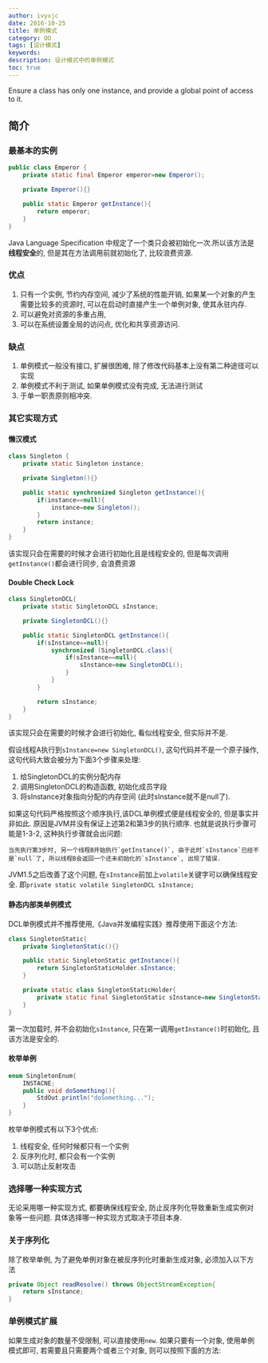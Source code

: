 ```yaml
---
author: ivyxjc
date: 2016-10-25
title: 单例模式
category: OO
tags: [设计模式]
keywords:
description: 设计模式中的单例模式
toc: true
---
```


Ensure a class has only one instance, and provide a global point of access to it.


## 简介

### 最基本的实例

```java
public class Emperor {
    private static final Emperor emperor=new Emperor();

    private Emperor(){}

    public static Emperor getInstance(){
        return emperor;
    }
}
```

Java Language Specification 中规定了一个类只会被初始化一次.所以该方法是**线程安全**的, 但是其在方法调用前就初始化了, 比较浪费资源.

### 优点

1. 只有一个实例, 节约内存空间, 减少了系统的性能开销, 如果某一个对象的产生需要比较多的资源时, 可以在启动时直接产生一个单例对象, 使其永驻内存.
2. 可以避免对资源的多重占用,
3. 可以在系统设置全局的访问点, 优化和共享资源访问.

### 缺点

1. 单例模式一般没有接口, 扩展很困难, 除了修改代码基本上没有第二种途径可以实现
2. 单例模式不利于测试, 如果单例模式没有完成, 无法进行测试
3. 于单一职责原则相冲突.

### 其它实现方式

#### 懒汉模式

```java
class Singleton {
    private static Singleton instance;

    private Singleton(){}

    public static synchronized Singleton getInstance(){
        if(instance==null){
            instance=new Singleton();
        }
        return instance;
    }
}
```

该实现只会在需要的时候才会进行初始化且是线程安全的, 但是每次调用`getInstance()`都会进行同步, 会浪费资源

#### Double Check Lock

```java
class SingletonDCL{
    private static SingletonDCL sInstance;

    private SingletonDCL(){}

    public static SingletonDCL getInstance(){
        if(sInstance==null){
            synchronized (SingletonDCL.class){
                if(sInstance==null){
                    sInstance=new SingletonDCL();
                }
            }
        }

        return sInstance;
    }
}
```
该实现只会在需要的时候才会进行初始化, 看似线程安全, 但实际并不是.

假设线程A执行到`sInstance=new SingletonDCL()`, 这句代码并不是一个原子操作, 这句代码大致会被分为下面3个步骤来处理:
1. 给SingletonDCL的实例分配内存
2. 调用SingletonDCL的构造函数, 初始化成员字段
3. 将sInstance对象指向分配的内存空间 (此时sInstance就不是null了).

如果这句代码严格按照这个顺序执行,该DCL单例模式便是线程安全的, 但是事实并非如此. 原因是JVM并没有保证上述第2和第3步的执行顺序.
也就是说执行步骤可能是1-3-2, 这种执行步骤就会出问题:

    当先执行第3步时, 另一个线程B开始执行`getInstance()`, 由于此时`sInstance`已经不是`null`了, 所以线程B会返回一个还未初始化的`sInstance`, 出现了错误.

JVM1.5之后改善了这个问题, 在`sInstance`前加上`volatile`关键字可以确保线程安全.
即`private static volatile SingletonDCL sInstance;`

#### 静态内部类单例模式

DCL单例模式并不推荐使用,《Java并发编程实践》推荐使用下面这个方法:

```java
class SingletonStatic{
    private SingletonStatic(){}

    public static SingletonStatic getInstance(){
        return SingletonStaticHolder.sInstance;
    }

    private static class SingletonStaticHolder{
        private static final SingletonStatic sInstance=new SingletonStatic();
    }
}
```

第一次加载时, 并不会初始化`sInstance`, 只在第一调用`getInstance()`时初始化, 且该方法是安全的.

#### 枚举单例

```java
enum SingletonEnum{
    INSTACNE;
    public void doSomething(){
        StdOut.println("doSomething...");
    }
}
```

枚举单例模式有以下3个优点:
1. 线程安全, 任何时候都只有一个实例
2. 反序列化时, 都只会有一个实例
3. 可以防止反射攻击


### 选择哪一种实现方式

无论采用哪一种实现方式, 都要确保线程安全, 防止反序列化导致重新生成实例对象等一些问题. 具体选择哪一种实现方式取决于项目本身.

### 关于序列化

除了枚举单例, 为了避免单例对象在被反序列化时重新生成对象, 必须加入以下方法

```java
private Object readResolve() throws ObjectStreamException{
    return sInstance;
}
```

### 单例模式扩展

如果生成对象的数量不受限制, 可以直接使用`new`. 如果只要有一个对象, 使用单例模式即可, 若需要且只需要两个或者三个对象, 则可以按照下面的方法:
